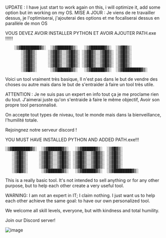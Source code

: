 UPDATE : I have just start to work again on this, i will optimize it, add some option but im working on my OS.
MISE A JOUR : Je viens de re travailler dessus, je l'optimiserai, j'ajouterai des options et me focaliserai dessus en parallèle de mon OS




VOUS DEVEZ AVOIR INSTALLER PYTHON ET AVOIR AJOUTER PATH.exe !!!!!!

        
        ░▒▓████████▓▒░  ░▒▓██████▓▒░   ░▒▓██████▓▒░  ░▒▓█▓▒░              
           ░▒▓█▓▒░     ░▒▓█▓▒░░▒▓█▓▒░ ░▒▓█▓▒░░▒▓█▓▒░ ░▒▓█▓▒░              
           ░▒▓█▓▒░     ░▒▓█▓▒░░▒▓█▓▒░ ░▒▓█▓▒░░▒▓█▓▒░ ░▒▓█▓▒░              
           ░▒▓█▓▒░     ░▒▓█▓▒░░▒▓█▓▒░ ░▒▓█▓▒░░▒▓█▓▒░ ░▒▓█▓▒░              
           ░▒▓█▓▒░     ░▒▓█▓▒░░▒▓█▓▒░ ░▒▓█▓▒░░▒▓█▓▒░ ░▒▓█▓▒░              
           ░▒▓█▓▒░      ░▒▓██████▓▒░   ░▒▓██████▓▒░  ░▒▓████████▓▒░
Voici un tool vraiment très basique, Il n'est pas dans le but de vendre des choses ou autre mais dans le but de s'entraider à faire un tool très utile.

ATTENTION : Je ne suis pas un expert en info tout ça je me proclame rien du tout. J'aimerai juste qu'on s'entraide à faire le même objectif, Avoir son propre tool personnalisé.

On accepte tout types de niveau, tout le monde mais dans la bienveillance, l'humilité totale.

Rejoingnez notre serveur discord !



YOU MUST HAVE INSTALLED PYTHON AND ADDED PATH.exe!!!

    ░▒▓████████▓▒░  ░▒▓██████▓▒░   ░▒▓██████▓▒░  ░▒▓█▓▒░              
       ░▒▓█▓▒░     ░▒▓█▓▒░░▒▓█▓▒░ ░▒▓█▓▒░░▒▓█▓▒░ ░▒▓█▓▒░              
       ░▒▓█▓▒░     ░▒▓█▓▒░░▒▓█▓▒░ ░▒▓█▓▒░░▒▓█▓▒░ ░▒▓█▓▒░              
       ░▒▓█▓▒░     ░▒▓█▓▒░░▒▓█▓▒░ ░▒▓█▓▒░░▒▓█▓▒░ ░▒▓█▓▒░              
       ░▒▓█▓▒░     ░▒▓█▓▒░░▒▓█▓▒░ ░▒▓█▓▒░░▒▓█▓▒░ ░▒▓█▓▒░              
       ░▒▓█▓▒░      ░▒▓██████▓▒░   ░▒▓██████▓▒░  ░▒▓████████▓▒░
This is a really basic tool. It's not intended to sell anything or for any other purpose, but to help each other create a very useful tool.

WARNING: I am not an expert in IT; I claim nothing. I just want us to help each other achieve the same goal: to have our own personalized tool.

We welcome all skill levels, everyone, but with kindness and total humility.

Join our Discord server!



![image](https://github.com/user-attachments/assets/5f4a73e7-230d-4a66-a452-342b6c63f8f8)

